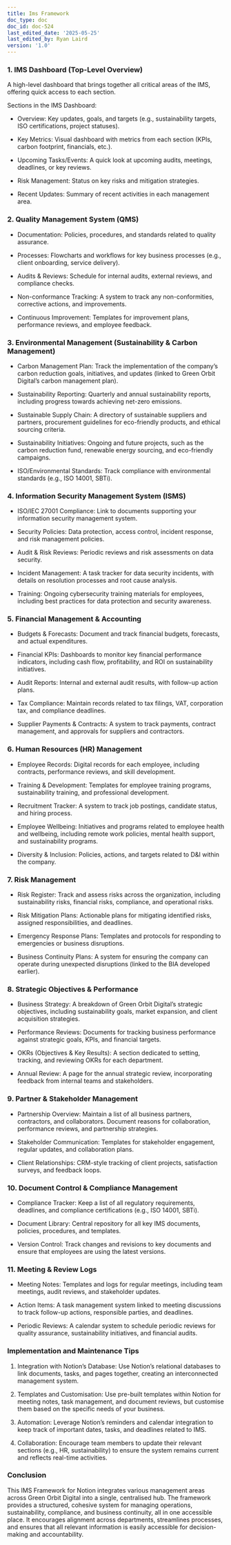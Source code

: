```yaml
---
title: Ims Framework
doc_type: doc
doc_id: doc-524
last_edited_date: '2025-05-25'
last_edited_by: Ryan Laird
version: '1.0'
---
```


<!-- Unsupported block type: divider -->

### 1. IMS Dashboard (Top-Level Overview)

A high-level dashboard that brings together all critical areas of the IMS, offering quick access to each section.

Sections in the IMS Dashboard:

- Overview: Key updates, goals, and targets (e.g., sustainability targets, ISO certifications, project statuses).

- Key Metrics: Visual dashboard with metrics from each section (KPIs, carbon footprint, financials, etc.).

- Upcoming Tasks/Events: A quick look at upcoming audits, meetings, deadlines, or key reviews.

- Risk Management: Status on key risks and mitigation strategies.

- Recent Updates: Summary of recent activities in each management area.

<!-- Unsupported block type: divider -->

### 2. Quality Management System (QMS)

- Documentation: Policies, procedures, and standards related to quality assurance.

- Processes: Flowcharts and workflows for key business processes (e.g., client onboarding, service delivery).

- Audits & Reviews: Schedule for internal audits, external reviews, and compliance checks.

- Non-conformance Tracking: A system to track any non-conformities, corrective actions, and improvements.

- Continuous Improvement: Templates for improvement plans, performance reviews, and employee feedback.

<!-- Unsupported block type: divider -->

### 3. Environmental Management (Sustainability & Carbon Management)

- Carbon Management Plan: Track the implementation of the company’s carbon reduction goals, initiatives, and updates (linked to Green Orbit Digital’s carbon management plan).

- Sustainability Reporting: Quarterly and annual sustainability reports, including progress towards achieving net-zero emissions.

- Sustainable Supply Chain: A directory of sustainable suppliers and partners, procurement guidelines for eco-friendly products, and ethical sourcing criteria.

- Sustainability Initiatives: Ongoing and future projects, such as the carbon reduction fund, renewable energy sourcing, and eco-friendly campaigns.

- ISO/Environmental Standards: Track compliance with environmental standards (e.g., ISO 14001, SBTi).

<!-- Unsupported block type: divider -->

### 4. Information Security Management System (ISMS)

- ISO/IEC 27001 Compliance: Link to documents supporting your information security management system.

- Security Policies: Data protection, access control, incident response, and risk management policies.

- Audit & Risk Reviews: Periodic reviews and risk assessments on data security.

- Incident Management: A task tracker for data security incidents, with details on resolution processes and root cause analysis.

- Training: Ongoing cybersecurity training materials for employees, including best practices for data protection and security awareness.

<!-- Unsupported block type: divider -->

### 5. Financial Management & Accounting

- Budgets & Forecasts: Document and track financial budgets, forecasts, and actual expenditures.

- Financial KPIs: Dashboards to monitor key financial performance indicators, including cash flow, profitability, and ROI on sustainability initiatives.

- Audit Reports: Internal and external audit results, with follow-up action plans.

- Tax Compliance: Maintain records related to tax filings, VAT, corporation tax, and compliance deadlines.

- Supplier Payments & Contracts: A system to track payments, contract management, and approvals for suppliers and contractors.

<!-- Unsupported block type: divider -->

### 6. Human Resources (HR) Management

- Employee Records: Digital records for each employee, including contracts, performance reviews, and skill development.

- Training & Development: Templates for employee training programs, sustainability training, and professional development.

- Recruitment Tracker: A system to track job postings, candidate status, and hiring process.

- Employee Wellbeing: Initiatives and programs related to employee health and wellbeing, including remote work policies, mental health support, and sustainability programs.

- Diversity & Inclusion: Policies, actions, and targets related to D&I within the company.

<!-- Unsupported block type: divider -->

### 7. Risk Management

- Risk Register: Track and assess risks across the organization, including sustainability risks, financial risks, compliance, and operational risks.

- Risk Mitigation Plans: Actionable plans for mitigating identified risks, assigned responsibilities, and deadlines.

- Emergency Response Plans: Templates and protocols for responding to emergencies or business disruptions.

- Business Continuity Plans: A system for ensuring the company can operate during unexpected disruptions (linked to the BIA developed earlier).

<!-- Unsupported block type: divider -->

### 8. Strategic Objectives & Performance

- Business Strategy: A breakdown of Green Orbit Digital’s strategic objectives, including sustainability goals, market expansion, and client acquisition strategies.

- Performance Reviews: Documents for tracking business performance against strategic goals, KPIs, and financial targets.

- OKRs (Objectives & Key Results): A section dedicated to setting, tracking, and reviewing OKRs for each department.

- Annual Review: A page for the annual strategic review, incorporating feedback from internal teams and stakeholders.

<!-- Unsupported block type: divider -->

### 9. Partner & Stakeholder Management

- Partnership Overview: Maintain a list of all business partners, contractors, and collaborators. Document reasons for collaboration, performance reviews, and partnership strategies.

- Stakeholder Communication: Templates for stakeholder engagement, regular updates, and collaboration plans.

- Client Relationships: CRM-style tracking of client projects, satisfaction surveys, and feedback loops.

<!-- Unsupported block type: divider -->

### 10. Document Control & Compliance Management

- Compliance Tracker: Keep a list of all regulatory requirements, deadlines, and compliance certifications (e.g., ISO 14001, SBTi).

- Document Library: Central repository for all key IMS documents, policies, procedures, and templates.

- Version Control: Track changes and revisions to key documents and ensure that employees are using the latest versions.

<!-- Unsupported block type: divider -->

### 11. Meeting & Review Logs

- Meeting Notes: Templates and logs for regular meetings, including team meetings, audit reviews, and stakeholder updates.

- Action Items: A task management system linked to meeting discussions to track follow-up actions, responsible parties, and deadlines.

- Periodic Reviews: A calendar system to schedule periodic reviews for quality assurance, sustainability initiatives, and financial audits.

<!-- Unsupported block type: divider -->

### Implementation and Maintenance Tips

1. Integration with Notion’s Database: Use Notion’s relational databases to link documents, tasks, and pages together, creating an interconnected management system.

1. Templates and Customisation: Use pre-built templates within Notion for meeting notes, task management, and document reviews, but customise them based on the specific needs of your business.

1. Automation: Leverage Notion’s reminders and calendar integration to keep track of important dates, tasks, and deadlines related to IMS.

1. Collaboration: Encourage team members to update their relevant sections (e.g., HR, sustainability) to ensure the system remains current and reflects real-time activities.

<!-- Unsupported block type: divider -->

### Conclusion

This IMS Framework for Notion integrates various management areas across Green Orbit Digital into a single, centralised hub. The framework provides a structured, cohesive system for managing operations, sustainability, compliance, and business continuity, all in one accessible place. It encourages alignment across departments, streamlines processes, and ensures that all relevant information is easily accessible for decision-making and accountability.
